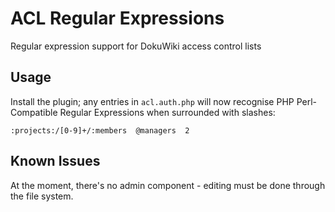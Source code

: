 ACL Regular Expressions
========================================================================

Regular expression support for DokuWiki access control lists

Usage
------------------------------------------------------------------------

Install the plugin; any entries in `acl.auth.php` will now recognise PHP
Perl-Compatible Regular Expressions when surrounded with slashes:

```
:projects:/[0-9]+/:members  @managers  2
```

Known Issues
------------------------------------------------------------------------

At the moment, there's no admin component - editing must be done through
the file system.
